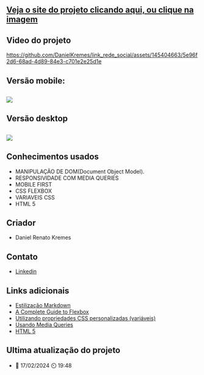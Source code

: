 ## [Veja o site do projeto clicando aqui, ou clique na imagem](https://projeto-receita-hazel.vercel.app/)

## Video do projeto
https://github.com/DanielKremes/link_rede_social/assets/145404663/5e96f2d6-68ad-4d89-84e3-c701e2e25d1e


## Versão mobile:
## [![](https://github.com/DanielKremes/link_rede_social/assets/145404663/480c3293-d698-4631-b0a3-221156b99835)](https://projeto-receita-hazel.vercel.app/)

## Versão desktop
## [![](https://github.com/DanielKremes/link_rede_social/assets/145404663/4808712d-829a-49da-8b40-fc19419152f4)](https://projeto-receita-hazel.vercel.app/)

## Conhecimentos usados
- MANIPULAÇÃO DE DOM(Document Object Model).
- RESPONSIVIDADE COM MEDIA QUERIES
- MOBILE FIRST
- CSS FLEXBOX
- VARIAVEIS CSS
- HTML 5
## Criador 
- Daniel Renato Kremes


## Contato
- [Linkedin](https://www.linkedin.com/in/daniel-kremes-94919227b/)
## Links adicionais
- [Estilização Markdown](https://gist.github.com/AlexandreQuintela/168e6fa0b6fc5c740c8658c9a5086914)
- [A Complete Guide to Flexbox](https://css-tricks.com/snippets/css/a-guide-to-flexbox/)
- [Utilizando propriedades CSS personalizadas (variáveis)](https://developer.mozilla.org/pt-BR/docs/Web/CSS/Using_CSS_custom_properties)
- [Usando Media Queries](https://developer.mozilla.org/pt-BR/docs/Web/CSS/CSS_media_queries/Using_media_queries)
- [HTML 5](https://www.w3schools.com/html/)
## Ultima atualização do projeto
- 📆 17/02/2024 ⏲️ 19:48
